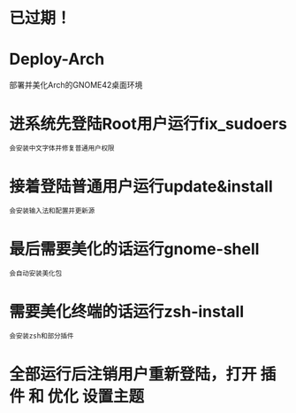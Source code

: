 # 已过期！

# Deploy-Arch
部署并美化Arch的GNOME42桌面环境

# 进系统先登陆Root用户运行fix_sudoers
````bash 
会安装中文字体并修复普通用户权限
````
# 接着登陆普通用户运行update&install
````bash
会安装输入法和配置并更新源
````
# 最后需要美化的话运行gnome-shell
````bash 
会自动安装美化包
````
# 需要美化终端的话运行zsh-install
````bash 
会安装zsh和部分插件
````
# 全部运行后注销用户重新登陆，打开 插件 和 优化 设置主题
